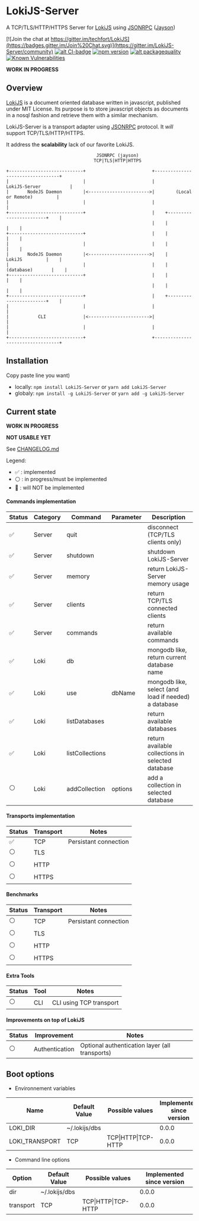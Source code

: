 # LokiJS-Server
A TCP/TLS/HTTP/HTTPS Server for [LokiJS](http://lokijs.org/) using [JSONRPC](https://www.jsonrpc.org/) ([Jayson](https://github.com/tedeh/jayson))

[![Join the chat at https://gitter.im/techfort/LokiJS](https://badges.gitter.im/Join%20Chat.svg)](https://gitter.im/LokiJS-Server/community)
[![alt CI-badge](https://travis-ci.org/franck34/LokiJS-Server.svg?branch=master)](https://travis-ci.org/franck34/LokiJS-Server)
[![npm version](https://badge.fury.io/js/lokijs-server.svg)](http://badge.fury.io/js/lokijs-server)
[![alt packagequality](http://npm.packagequality.com/shield/lokijs-server.svg)](http://packagequality.com/#?package=lokijs-server)
[![Known Vulnerabilities](https://snyk.io/test/github/franck34/LokiJS-Server/badge.svg?targetFile=package.json)](https://snyk.io/test/github/franck34/LokiJS-Server?targetFile=package.json)

**WORK IN PROGRESS**


## Overview

[LokiJS](http://lokijs.org/) is a document oriented database written in javascript, published under MIT License.
Its purpose is to store javascript objects as documents in a nosql fashion and retrieve them with a similar mechanism.

LokiJS-Server is a transport adapter using [JSONRPC](https://www.jsonrpc.org/) protocol. It *will* support TCP/TLS/HTTP/HTTPS.

It address the **scalability** lack of our favorite LokiJS.

```
                                  JSONRPC (jayson)
                                 TCP|TLS|HTTP|HTTPS

+----------------------------+                         +----------------------------------+
|                            |                         |          LokiJS-Server           |
|       NodeJS Daemon        |<----------------------->|        (Local or Remote)         |
|                            |                         |                                  |
+----------------------------+                         |    +------------------------+    |
                                                       |    |                        |    |
+----------------------------+                         |    |                        |    |
|                            |                         |    |                        |    |
|       NodeJS Daemon        |<----------------------->|    |         LokiJS         |    |
|                            |                         |    |       (database)       |    |
+----------------------------+                         |    |                        |    |
                                                       |    |                        |    |
+----------------------------+                         |    +------------------------+    |
|                            |                         |                                  |
|           CLI              |<----------------------->|                                  |
|                            |                         |                                  |
+----------------------------+                         +----------------------------------+
```

## Installation

Copy paste line you want)

* locally: ```npm install LokiJS-Server``` or ```yarn add LokiJS-Server```
* globaly: ```npm install -g LokiJS-Server``` or ```yarn add -g LokiJS-Server```


## Current state

**WORK IN PROGRESS**

**NOT USABLE YET**

See [CHANGELOG.md](/CHANGELOG.md)

Legend:
* :white_check_mark: : implemented
* :white_circle: : in progress/must be implemented
* :red_circle: : will NOT be implemented

#### Commands implementation

| Status            | Category | Command           | Parameter | Description                
|-------------------|----------|-------------------|-----------|----------------
| :white_check_mark:| Server   | quit              |           | disconnect (TCP/TLS clients only)
| :white_check_mark:| Server   | shutdown          |           | shutdown LokiJS-Server
| :white_check_mark:| Server   | memory            |           | return LokiJS-Server memory usage
| :white_check_mark:| Server   | clients           |           | return TCP/TLS connected clients
| :white_check_mark:| Server   | commands          |           | return available commands
| :white_check_mark:| Loki     | db                |           | mongodb like, return current database name
| :white_check_mark:| Loki     | use               | dbName    | mongodb like, select (and load if needed) a database
| :white_check_mark:| Loki     | listDatabases     |           | return available databases
| :white_check_mark:| Loki     | listCollections   |           | return available collections in selected database
| :white_circle:    | Loki     | addCollection     | options   | add a collection in selected database


#### Transports implementation

| Status             | Transport            | Notes               
|--------------------|----------------------|--------------------------------
| :white_check_mark: | TCP                  | Persistant connection
| :white_circle:     | TLS                  |
| :white_circle:       | HTTP                 |
| :white_circle:       | HTTPS                |


#### Benchmarks

| Status             | Transport            | Notes               
|--------------------|----------------------|--------------------------------
| :white_circle:       | TCP                  | Persistant connection
| :white_circle:       | TLS                  |
| :white_circle:       | HTTP                 |
| :white_circle:       | HTTPS                |


#### Extra Tools

| Status             | Tool                 | Notes               
|--------------------|----------------------|--------------------------------
| :white_circle:       | CLI                  | CLI using TCP transport


#### Improvements on top of LokiJS

| Status             | Improvement          | Notes               
|--------------------|----------------------|--------------------------------
| :white_circle:       | Authentication       | Optional authentication layer (all transports)



## Boot options

* Environnement variables

| Name   | Default Value  | Possible values | Implemented since version
|---|---|---|---|
| LOKI_DIR  | ~/.lokijs/dbs  | | 0.0.0 |
| LOKI_TRANSPORT  | TCP | TCP\|HTTP\|TCP-HTTP | 0.0.0 |

* Command line options

| Option   | Default Value  | Possible values | Implemented since version
|---|---|---|---|
| dir  | ~/.lokijs/dbs  | | 0.0.0 |
| transport  | TCP | TCP\|HTTP\|TCP-HTTP | 0.0.0 |
